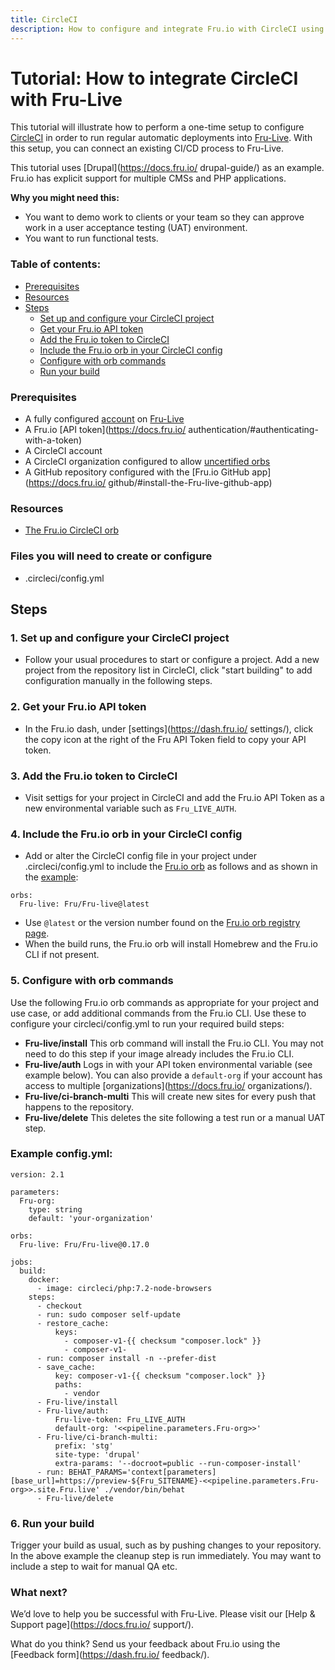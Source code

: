 ```yaml
---
title: CircleCI
description: How to configure and integrate Fru.io with CircleCI using an API token 
---
```

# Tutorial: How to integrate CircleCI with Fru-Live

This tutorial will illustrate how to perform a one-time setup to configure [CircleCI](https://circleci.com/) in order to run regular automatic deployments into [Fru-Live](https://Fru.io/Fru-live/). With this setup, you can connect an existing CI/CD process to Fru-Live.

This tutorial uses [Drupal](https://docs.fru.io/ drupal-guide/) as an example. Fru.io has explicit support for multiple CMSs and PHP applications.

**Why you might need this:**

- You want to demo work to clients or your team so they can approve work in a user acceptance testing (UAT) environment.
- You want to run functional tests.

### Table of contents:
- [Prerequisites](#prerequisites)
- [Resources](#resources)
- [Steps](#steps)
  -  [Set up and configure your CircleCI project](#1-set-up-and-configure-your-CircleCI-project)
  - [Get your Fru.io API token](#2-Get-your-Fru-Live-API-token)
  - [Add the Fru.io token to CircleCI](#3-Add-the-Fru-Live-token-to-CircleCI)
  - [Include the Fru.io orb in your CircleCI config](#4-Include-the-Fru-Live-orb-in-your-CircleCI-config)
  - [Configure with orb commands](#5-Configure-with-orb-commands)
  - [Run your build](#6-Run-your-build)

### Prerequisites
- A fully configured [account](account-types.md) on [Fru-Live](https://dash.fru.io/ )
- A Fru.io [API token](https://docs.fru.io/ authentication/#authenticating-with-a-token)
- A CircleCI account
- A CircleCI organization configured to allow [uncertified orbs](https://circleci.com/docs/2.0/using-orbs/#certified-vs-3rd-party-orbs)
- A GitHub repository configured with the [Fru.io GitHub app](https://docs.fru.io/ github/#install-the-Fru-live-github-app)

### Resources
- [The Fru.io CircleCI orb](https://circleci.com/orbs/registry/orb/Fru/Fru-live)

### Files you will need to create or configure 
- .circleci/config.yml

## Steps
### 1. Set up and configure your CircleCI project 
- Follow your usual procedures to start or configure a project. Add a new project from the repository list in CircleCI, click "start building" to add configuration manually in the following steps.
### 2. Get your Fru.io API token
- In the Fru.io dash, under [settings](https://dash.fru.io/ settings/), click the copy icon at the right of the Fru API Token field to copy your API token.
### 3. Add the Fru.io token to CircleCI
- Visit settigs for your project in CircleCI and add the Fru.io API Token as a new environmental variable such as `Fru_LIVE_AUTH`.
### 4. Include the Fru.io orb in your CircleCI config
- Add or alter the CircleCI config file in your project under .circleci/config.yml to include the [Fru.io orb](https://circleci.com/orbs/registry/orb/Fru/Fru-live) as follows and as shown in the [example](#Example-config.yml): 
```
orbs:
  Fru-live: Fru/Fru-live@latest
```
- Use `@latest` or the version number found on the [Fru.io orb registry page](https://circleci.com/orbs/registry/orb/Fru/Fru-live).
- When the build runs, the Fru.io orb will install Homebrew and the Fru.io CLI if not present.

### 5. Configure with orb commands
Use the following Fru.io orb commands as appropriate for your project and use case, or add additional commands from the Fru.io CLI. Use these to configure your circleci/config.yml to run your required build steps:

- **Fru-live/install** This orb command will install the Fru.io CLI. You may not need to do this step if your image already includes the Fru.io CLI.
- **Fru-live/auth** Logs in with your API token environmental variable (see example below). You can also provide a `default-org` if your account has access to multiple [organizations](https://docs.fru.io/ organizations/).
- **Fru-live/ci-branch-multi** This will create new sites for every push that happens to the repository.
- **Fru-live/delete** This deletes the site following a test run or a manual UAT step.

### Example config.yml:
```
version: 2.1

parameters:
  Fru-org:
    type: string
    default: 'your-organization'

orbs:
  Fru-live: Fru/Fru-live@0.17.0

jobs:
  build:
    docker:
      - image: circleci/php:7.2-node-browsers
    steps:
      - checkout
      - run: sudo composer self-update
      - restore_cache:
          keys:
            - composer-v1-{{ checksum "composer.lock" }}
            - composer-v1-
      - run: composer install -n --prefer-dist
      - save_cache:
          key: composer-v1-{{ checksum "composer.lock" }}
          paths:
            - vendor
      - Fru-live/install
      - Fru-live/auth:
          Fru-live-token: Fru_LIVE_AUTH
          default-org: '<<pipeline.parameters.Fru-org>>'
      - Fru-live/ci-branch-multi:
          prefix: 'stg'
          site-type: 'drupal'
          extra-params: '--docroot=public --run-composer-install'
      - run: BEHAT_PARAMS='context[parameters][base_url]=https://preview-${Fru_SITENAME}-<<pipeline.parameters.Fru-org>>.site.Fru.live' ./vendor/bin/behat
      - Fru-live/delete
```

### 6. Run your build
Trigger your build as usual, such as by pushing changes to your repository. In the above example the cleanup step is run immediately. You may want to include a step to wait for manual QA etc. 

### What next? 
We’d love to help you be successful with Fru-Live. Please visit our [Help & Support page](https://docs.fru.io/ support/).

What do you think? Send us your feedback about Fru.io using the [Feedback form](https://dash.fru.io/ feedback/).
